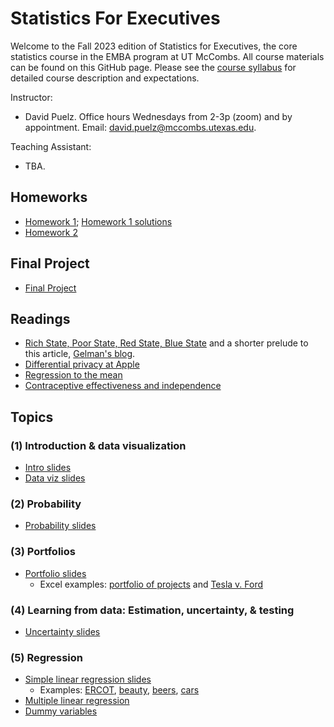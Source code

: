 # Statistics For Executives
Welcome to the Fall 2023 edition of Statistics for Executives, the core statistics course in the EMBA program at UT McCombs. All course materials can be found on this GitHub page.  Please see the [course syllabus](syllabus.pdf) for detailed course description and expectations.

Instructor:  
- David Puelz.  Office hours Wednesdays from 2-3p (zoom) and by appointment. Email: david.puelz@mccombs.utexas.edu.

Teaching Assistant:
- TBA.

## Homeworks
- [Homework 1](homeworks/HW1.pdf); [Homework 1 solutions](homeworks/HW1_solutions.pdf)
- [Homework 2](homeworks/HW2.pdf)

## Final Project
- [Final Project](finalproject/finalproject_fall2023.pdf) 


## Readings
- [Rich State, Poor State, Red State, Blue State](http://www.stat.columbia.edu/~gelman/research/published/rb_qjps.pdf) and a shorter prelude to this article, [Gelman's blog](https://statmodeling.stat.columbia.edu/2005/11/07/income_matters/).
- [Differential privacy at Apple](https://www.wired.com/2016/06/apples-differential-privacy-collecting-data/)
- [Regression to the mean](readings/regression_to_the_mean.pdf)
- [Contraceptive effectiveness and independence](readings/AIQ_excerpt_contraceptive_effectiveness.pdf)

## Topics

### (1) Introduction & data visualization
- [Intro slides](slides/intro.pdf)
- [Data viz slides](slides/datavis.pdf)

### (2) Probability
- [Probability slides](slides/probability.pdf)

### (3) Portfolios
- [Portfolio slides](slides/portfolios.pdf)
	- Excel examples: [portfolio of projects](excel/portfolio_example.xlsx) and [Tesla v. Ford](excel/tesla_vs_ford_example.xlsx)

### (4) Learning from data: Estimation, uncertainty, & testing
- [Uncertainty slides](slides/modeling_uncertainty.pdf)

### (5) Regression
- [Simple linear regression slides](slides/SLR.pdf)
	- Examples: [ERCOT](data/ercot.xls), [beauty](data/pretty-profs.csv), [beers](data/nbeer.xls), [cars](data/cars_big.csv)
- [Multiple linear regression](slides/MLR.pdf)
- [Dummy variables](slides/dummies.pdf)
